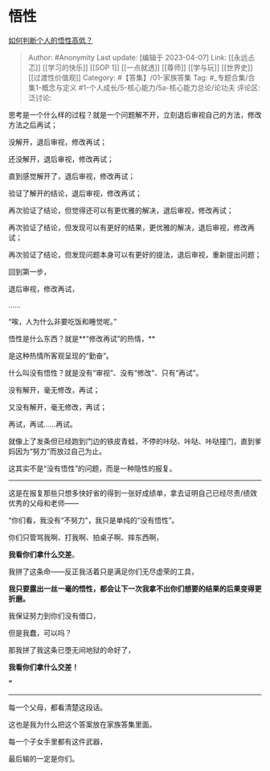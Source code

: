 # 悟性
[如何判断个人的悟性高低？](https://www.zhihu.com/question/24123447/answer/1656830819)

> Author: #Anonymity
> Last update: [编辑于 2023-04-07]
> Link: [[永远忐忑]] [[学习的快乐]] [[SOP 1]] [[一点就透]] [[尊师]] [[学与玩]] [[世界史]] [[过渡性价值观]]
> Category: #【答集】/01-家族答集
> Tag: #_专题合集/合集1-概念与定义  #1-个人成长/5-核心能力/5a-核心能力总论/论功夫
> 评论区:
> 泛讨论:

思考是一个什么样的过程？就是一个问题解不开，立刻退后审视自己的方法，修改方法之后再试；

没解开，退后审视，修改再试；

还没解开，退后审视，修改再试；

直到感觉解开了，退后审视，修改再试；

验证了解开的结论，退后审视，修改再试；

再次验证了结论，但觉得还可以有更优雅的解决，退后审视，修改再试；

再次验证了结论，但发现可以有更好的结果，更优雅的解决，退后审视，修改再试；

再次验证了结论，但发现问题本身可以有更好的提法，退后审视，重新提出问题；

回到第一步，

退后审视，修改再试，

……

“唉，人为什么非要吃饭和睡觉呢。”

悟性是什么东西？就是**“修改再试”的热情，**

是这种热情所客观呈现的“勤奋”。

什么叫没有悟性？就是没有“审视”、没有“修改”、只有“再试”。

没有解开，毫无修改，再试；

又没有解开，毫无修改，再试；

再试，再试……再试。

就像上了发条但已经跑到门边的铁皮青蛙，不停的咔哒、咔哒、咔哒撞门，直到爹妈因为“努力”而放过自己为止。

这其实不是“没有悟性”的问题，而是一种隐性的报复。

---

这是在报复那些只想多快好省的得到一张好成绩单，拿去证明自己已经尽责/绩效优秀的父母和老师——

“你们看，我没有“不努力”，我只是单纯的“没有悟性”。

你们只管骂我啊、打我啊、拍桌子啊、摔东西啊，

**我看你们拿什么交差**。

我拼了这条命——反正我活着只是满足你们无尽虚荣的工具，

**我只要露出一丝一毫的悟性，都会让下一次我拿不出你们想要的结果的后果变得更折磨。**

我保证努力到你们没有借口，

但是我蠢，可以吗？

那我拼了我这条已堕无间地狱的命好了，

**我看你们拿什么交差！**

**”**

---

每一个父母，都看清楚这段话。

这也是我为什么把这个答案放在家族答集里面。

每一个子女手里都有这件武器，

最后输的一定是你们。
